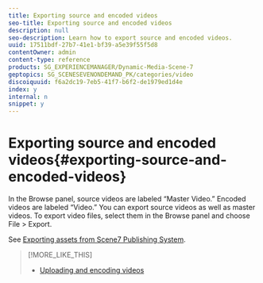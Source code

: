 ```yaml
---
title: Exporting source and encoded videos
seo-title: Exporting source and encoded videos
description: null
seo-description: Learn how to export source and encoded videos.
uuid: 17511bdf-27b7-41e1-bf39-a5e39f55f5d8
contentOwner: admin
content-type: reference
products: SG_EXPERIENCEMANAGER/Dynamic-Media-Scene-7
geptopics: SG_SCENESEVENONDEMAND_PK/categories/video
discoiquuid: f6a2dc19-7eb5-41f7-b6f2-de1979ed1d4e
index: y
internal: n
snippet: y
---
```


# Exporting source and encoded videos{#exporting-source-and-encoded-videos}

In the Browse panel, source videos are labeled “Master Video.” Encoded videos are labeled “Video.” You can export source videos as well as master videos. To export video files, select them in the Browse panel and choose File &gt; Export.

See [Exporting assets from Scene7 Publishing System](exporting-assets-scene7-publishing-system.md#exporting_assets_from_scene7_publishing_system).

>[!MORE_LIKE_THIS]
>
>* [Uploading and encoding videos](uploading-encoding-videos.md#uploading_and_encoding_videos)
